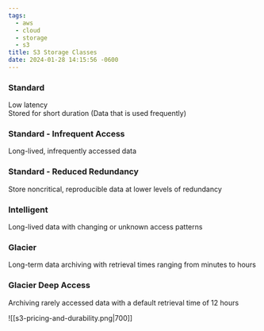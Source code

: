 ```yaml
---
tags:
  - aws
  - cloud
  - storage
  - s3
title: S3 Storage Classes
date: 2024-01-28 14:15:56 -0600
---
```


### Standard

Low latency  
Stored for short duration (Data that is used frequently)

### Standard - Infrequent Access

Long-lived, infrequently accessed data

### Standard - Reduced Redundancy

Store noncritical, reproducible data at lower levels of redundancy

### Intelligent

Long-lived data with changing or unknown access patterns

### Glacier

Long-term data archiving with retrieval times ranging from minutes to hours

### Glacier Deep Access

Archiving rarely accessed data with a default retrieval time of 12 hours

![[s3-pricing-and-durability.png|700]]
